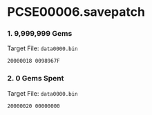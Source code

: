 # PCSE00006.savepatch

### 1. 9,999,999 Gems

Target File: `data0000.bin`

```
20000018 0098967F
```

### 2. 0 Gems Spent

Target File: `data0000.bin`

```
20000020 00000000
```

